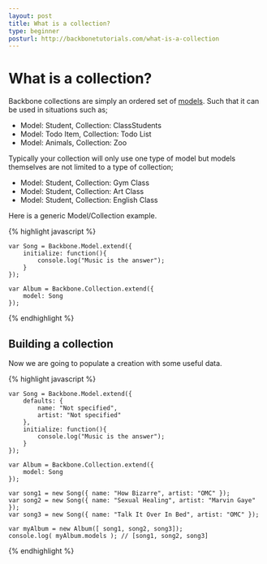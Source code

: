 ```yaml
---
layout: post
title: What is a collection?
type: beginner
posturl: http://backbonetutorials.com/what-is-a-collection
---
```


# What is a collection?

Backbone collections are simply an ordered set of [models](/what-is-a-model).   Such that it can be used in situations such as;

* Model: Student, Collection: ClassStudents 
* Model: Todo Item, Collection: Todo List
* Model: Animals, Collection: Zoo

Typically your collection will only use one type of model but models themselves are not limited to a type of collection;

* Model: Student, Collection: Gym Class
* Model: Student, Collection: Art Class
* Model: Student, Collection: English Class

Here is a generic Model/Collection example.

{% highlight javascript %}

    var Song = Backbone.Model.extend({
        initialize: function(){
            console.log("Music is the answer");
        }
    });
    
    var Album = Backbone.Collection.extend({
		model: Song
	});

{% endhighlight %}

## Building a collection

Now we are going to populate a creation with some useful data.

{% highlight javascript %}

    var Song = Backbone.Model.extend({
		defaults: {
			name: "Not specified",
			artist: "Not specified"
		},
        initialize: function(){
            console.log("Music is the answer");
        }
    });
    
    var Album = Backbone.Collection.extend({
		model: Song
	});
	
	var song1 = new Song({ name: "How Bizarre", artist: "OMC" });
	var song2 = new Song({ name: "Sexual Healing", artist: "Marvin Gaye" });
	var song3 = new Song({ name: "Talk It Over In Bed", artist: "OMC" });
	
	var myAlbum = new Album([ song1, song2, song3]);
	console.log( myAlbum.models ); // [song1, song2, song3]
	
{% endhighlight %}
